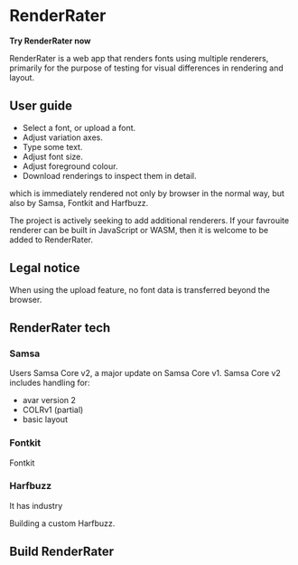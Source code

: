 # RenderRater

**Try RenderRater now**

RenderRater is a web app that renders fonts using multiple renderers, primarily for the purpose of testing for visual differences in rendering and layout.

## User guide

* Select a font, or upload a font.
* Adjust variation axes.
* Type some text.
* Adjust font size.
* Adjust foreground colour.
* Download renderings to inspect them in detail.

which is immediately rendered not only by browser in the normal way, but also by Samsa, Fontkit and Harfbuzz.

The project is actively seeking to add additional renderers. If your favrouite renderer can be built in JavaScript or WASM, then it is welcome to be added to RenderRater.

## Legal notice

When using the upload feature, no font data is transferred beyond the browser.



## RenderRater tech

### Samsa

Users Samsa Core v2, a major update on Samsa Core v1. Samsa Core v2 includes handling for:

* avar version 2
* COLRv1 (partial)
* basic layout

### Fontkit

Fontkit 

### Harfbuzz 

It has industry 

Building a custom Harfbuzz.

## Build RenderRater



